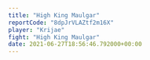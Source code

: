 ```yaml
---
title: "High King Maulgar"
reportCode: "8dpJrVLAZtf2m16X"
player: "Krijae"
fight: "High King Maulgar"
date: 2021-06-27T18:56:46.792000+00:00
---
```

